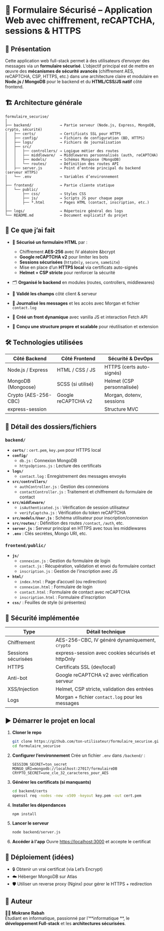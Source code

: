 # 🔐 Formulaire Sécurisé – Application Web avec chiffrement, reCAPTCHA, sessions & HTTPS

## 📖 Présentation

Cette application web full-stack permet à des utilisateurs d’envoyer des messages via un **formulaire sécurisé**. L’objectif principal est de mettre en œuvre des **mécanismes de sécurité avancés** (chiffrement AES, reCAPTCHA, CSP, HTTPS, etc.) dans une architecture claire et modulaire en **Node.js / MongoDB** pour le backend et du **HTML/CSS/JS natif** côté frontend.

## 🏗️ Architecture générale

```
formulaire_securise/
│
├── backend/             → Partie serveur (Node.js, Express, MongoDB, crypto, sécurité)
│   ├── certs/           → Certificats SSL pour HTTPS
│   ├── config/          → Fichiers de configuration (BD, HTTPS)
│   ├── logs/            → Fichiers de journalisation
│   ├── src/
│   │   ├── controllers/ → Logique métier des routes
│   │   ├── middleware/  → Middlewares personnalisés (auth, reCAPTCHA)
│   │   ├── models/      → Schémas Mongoose (MongoDB)
│   │   └── routes/      → Définition des routes API
│   ├── server.js        → Point d’entrée principal du backend (serveur HTTPS)
│   └── .env             → Variables d’environnement
│
├── frontend/            → Partie cliente statique
│   └── public/
│       ├── css/         → Styles CSS
│       ├── js/          → Scripts JS pour chaque page
│       ├── *.html       → Pages HTML (contact, inscription, etc.)
│
├── logs/                → Répertoire général des logs
└── README.md            → Document explicatif du projet
```

## 🧠 Ce que j’ai fait

- 🔐 **Sécurisé un formulaire HTML** par :

  - Chiffrement **AES-256** avec IV aléatoire &bcrypt
  - **Google reCAPTCHA v2** pour limiter les bots
  - **Sessions sécurisées** (`httpOnly`, `secure`, `sameSite`)
  - Mise en place d’un **HTTPS local** via certificats auto-signés
  - **Helmet + CSP stricte** pour renforcer la sécurité

- 🗂️ **Organisé le backend** en modules (routes, controllers, middlewares)
- 🧪 **Validé les champs** côté client & serveur
- 🧾 **Journalisé les messages** et les accès avec Morgan et fichier `contact.log`
- 🔄 **Créé un front dynamique** avec vanilla JS et interaction Fetch API
- 📁 **Conçu une structure propre et scalable** pour réutilisation et extension

## 🛠️ Technologies utilisées

| Côté Backend         | Côté Frontend       | Sécurité & DevOps          |
| -------------------- | ------------------- | -------------------------- |
| Node.js / Express    | HTML / CSS / JS     | HTTPS (certs auto-signés)  |
| MongoDB (Mongoose)   | SCSS (si utilisé)   | Helmet (CSP personnalisée) |
| Crypto (AES-256-CBC) | Google reCAPTCHA v2 | Morgan, dotenv, sessions   |
| express-session      |                     | Structure MVC              |

## 📁 Détail des dossiers/fichiers

### `backend/`

- **`certs/`** : `cert.pem`, `key.pem` pour HTTPS local
- **`config/`**
  - `db.js` : Connexion MongoDB
  - `httpsOptions.js` : Lecture des certificats
- **`logs/`**
  - `contact.log` : Enregistrement des messages envoyés
- **`src/controllers/`**
  - `authController.js` : Gestion des connexions
  - `contactController.js` : Traitement et chiffrement du formulaire de contact
- **`src/middleware/`**
  - `isAuthenticated.js` : Vérification de session utilisateur
  - `verifyCaptcha.js` : Vérification du token reCAPTCHA
- **`src/models/User.js`** : Schéma utilisateur pour inscription/connexion
- **`src/routes/`** : Définition des routes `/contact`, `/auth`, etc.
- **`server.js`** : Serveur principal en HTTPS avec tous les middlewares
- **`.env`** : Clés secrètes, Mongo URI, etc.

### `frontend/public/`

- **`js/`**
  - `connexion.js` : Gestion du formulaire de login
  - `contact.js` : Récupération, validation et envoi du formulaire contact
  - `inscription.js` : Gestion de l'inscription avec JS
- **`html/`**
  - `index.html` : Page d’accueil (ou redirection)
  - `connexion.html` : Formulaire de login
  - `contact.html` : Formulaire de contact avec reCAPTCHA
  - `inscription.html` : Formulaire d'inscription
- **`css/`** : Feuilles de style (si présentes)

## 🔐 Sécurité implémentée

| Type                | Détail technique                                   |
| ------------------- | -------------------------------------------------- |
| Chiffrement         | AES-256-CBC, IV généré dynamiquement, `crypto`     |
| Sessions sécurisées | express-session avec cookies sécurisés et httpOnly |
| HTTPS               | Certificats SSL (dev/local)                        |
| Anti-bot            | Google reCAPTCHA v2 avec vérification serveur      |
| XSS/Injection       | Helmet, CSP stricte, validation des entrées        |
| Logs                | Morgan + fichier `contact.log` pour les messages   |

## ▶️ Démarrer le projet en local

1. **Cloner le repo**

   ```bash
   git clone https://github.com/ton-utilisateur/formulaire_securise.git
   cd formulaire_securise
   ```

2. **Configurer l’environnement**
   Crée un fichier `.env` dans `/backend/` :

   ```env
   SESSION_SECRET=ton_secret
   MONGO_URI=mongodb://localhost:27017/formulaireDB
   CRYPTO_SECRET=une_cle_32_caracteres_pour_AES
   ```

3. **Générer les certificats (si manquants)**

   ```bash
   cd backend/certs
   openssl req -nodes -new -x509 -keyout key.pem -out cert.pem
   ```

4. **Installer les dépendances**

   ```bash
   npm install
   ```

5. **Lancer le serveur**

   ```bash
   node backend/server.js
   ```

6. **Accéder à l'app**
   Ouvre [https://localhost:3000](https://localhost:3000) et accepte le certificat

## 🚀 Déploiement (idées)

- 🔒 Obtenir un vrai certificat (via Let’s Encrypt)
- ☁️ Héberger MongoDB sur Atlas
- 🛡️ Utiliser un reverse proxy (Nginx) pour gérer le HTTPS + redirection

## 🧠 Auteur

**👨‍💻 Mokrane Rabah**  
Étudiant en informatique, passionné par l'**informatique **, le **développement Full-stack** et les **architectures sécurisées**.
